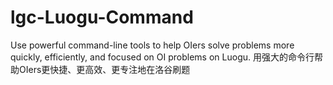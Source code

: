 # lgc-Luogu-Command
Use powerful command-line tools to help OIers solve problems more quickly, efficiently, and focused on OI problems on Luogu. 用强大的命令行帮助OIers更快捷、更高效、更专注地在洛谷刷题
